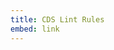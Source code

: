 ```yaml
---
title: CDS Lint Rules
embed: link
---
```

<!--- Migrated: @external/tools/rules/02-rules.md -> @external/tools/lint-rulelist/rules.md -->

<style scoped>
  h1:before {
    content: "Tools"; display: block; font-size: 60%; margin: 0 0 .2em;
  }

  h1,h2 {
    margin-bottom: 5%;
  }

  .label {
    box-sizing: border-box;
    white-space: nowrap;
    border-radius: 1em;
    padding: 0.12em 0.7em 0.2em;
    text-align: center;
    color: #ffffff;
    font-size: 1em;
    font-weight: 500;
    line-height: 1;
    display: inline;
    white-space: nowrap;
    vertical-align: baseline;
    position: relative;
    background-color: #0366d6;
  }

  .shifted {
    top: -1em;
  }

  .emoji {
    display: inline !important;
    margin: 0px !important;
  }
</style>


<!--@include: ./gen/Rules.md -->
